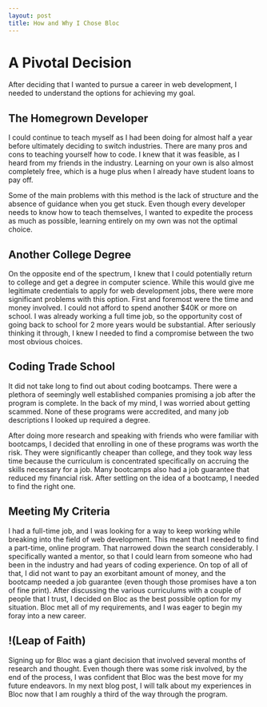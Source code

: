 ```yaml
---
layout: post
title: How and Why I Chose Bloc
---
```

# A Pivotal Decision

After deciding that I wanted to pursue a career in web development, I needed to understand the options for achieving my goal.

## The Homegrown Developer

I could continue to teach myself as I had been doing for almost half a year before ultimately deciding to switch industries. There are many pros and cons to teaching yourself how to code. I knew that it was feasible, as I heard from my friends in the industry. Learning on your own is also almost completely free, which is a huge plus when I already have student loans to pay off.

Some of the main problems with this method is the lack of structure and the absence of guidance when you get stuck. Even though every developer needs to know how to teach themselves, I wanted to expedite the process as much as possible, learning entirely on my own was not the optimal choice.


## Another College Degree

On the opposite end of the spectrum, I knew that I could potentially return to college and get a degree in computer science. While this would give me legitimate credentials to apply for web development jobs, there were more significant problems with this option. First and foremost were the time and money involved. I could not afford to spend another $40K or more on school. I was already working a full time job, so the opportunity cost of going back to school for 2 more years would be substantial. After seriously thinking it through, I knew I needed to find a compromise between the two most obvious choices.


## Coding Trade School

It did not take long to find out about coding bootcamps. There were a plethora of seemingly well established companies promising a job after the program is complete. In the back of my mind, I was worried about getting scammed. None of these programs were accredited, and many job descriptions I looked up required a degree.

After doing more research and speaking with friends who were familiar with bootcamps, I decided that enrolling in one of these programs was worth the risk. They were significantly cheaper than college, and they took way less time because the curriculum is concentrated specifically on accruing the skills necessary for a job. Many bootcamps also had a job guarantee that reduced my financial risk. After settling on the idea of a bootcamp, I needed to find the right one.

## Meeting My Criteria

I had a full-time job, and I was looking for a way to keep working while breaking into the field of web development. This meant that I needed to find a part-time, online program. That narrowed down the search considerably. I specifically wanted a mentor, so that I could learn from someone who had been in the industry and had years of coding experience. On top of all of that, I did not want to pay an exorbitant amount of money, and the bootcamp needed a job guarantee (even though those promises have a ton of fine print). After discussing the various curriculums with a couple of people that I trust, I decided on Bloc as the best possible option for my situation. Bloc met all of my requirements, and I was eager to begin my foray into a new career.

## !(Leap of Faith)

Signing up for Bloc was a giant decision that involved several months of research and thought. Even though there was some risk involved, by the end of the process, I was confident that Bloc was the best move for my future endeavors. In my next blog post, I will talk about my experiences in Bloc now that I am roughly a third of the way through the program. 